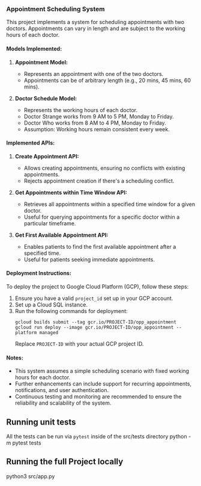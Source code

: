 
### Appointment Scheduling System

This project implements a system for scheduling appointments with two doctors. Appointments can vary in length and are subject to the working hours of each doctor.

#### Models Implemented:

1. **Appointment Model:**
   - Represents an appointment with one of the two doctors.
   - Appointments can be of arbitrary length (e.g., 20 mins, 45 mins, 60 mins).

2. **Doctor Schedule Model:**
   - Represents the working hours of each doctor.
   - Doctor Strange works from 9 AM to 5 PM, Monday to Friday.
   - Doctor Who works from 8 AM to 4 PM, Monday to Friday.
   - Assumption: Working hours remain consistent every week.

#### Implemented APIs:

1. **Create Appointment API:**
   - Allows creating appointments, ensuring no conflicts with existing appointments.
   - Rejects appointment creation if there's a scheduling conflict.

2. **Get Appointments within Time Window API:**
   - Retrieves all appointments within a specified time window for a given doctor.
   - Useful for querying appointments for a specific doctor within a particular timeframe.

3. **Get First Available Appointment API:**
   - Enables patients to find the first available appointment after a specified time.
   - Useful for patients seeking immediate appointments.

#### Deployment Instructions:

To deploy the project to Google Cloud Platform (GCP), follow these steps:

1. Ensure you have a valid `project_id` set up in your GCP account.
2. Set up a Cloud SQL instance.
3. Run the following commands for deployment:
   ```
   gcloud builds submit --tag gcr.io/PROJECT-ID/opp_appointment
   gcloud run deploy --image gcr.io/PROJECT-ID/opp_appointment --platform managed
   ```
   Replace `PROJECT-ID` with your actual GCP project ID.

#### Notes:

- This system assumes a simple scheduling scenario with fixed working hours for each doctor.
- Further enhancements can include support for recurring appointments, notifications, and user authentication.
- Continuous testing and monitoring are recommended to ensure the reliability and scalability of the system.


## Running unit tests
All the tests can be run via ```pytest``` inside of the src/tests directory 
python -m pytest tests

## Running the full Project locally
python3 src/app.py
